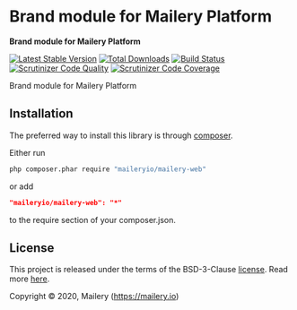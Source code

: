# Brand module for Mailery Platform

**Brand module for Mailery Platform**

[![Latest Stable Version](https://poser.pugx.org/maileryio/mailery-web/v/stable)](https://packagist.org/packages/maileryio/mailery-web)
[![Total Downloads](https://poser.pugx.org/maileryio/mailery-web/downloads)](https://packagist.org/packages/maileryio/mailery-web)
[![Build Status](https://travis-ci.com/maileryio/mailery-web.svg?branch=master)](https://travis-ci.com/maileryio/mailery-web)
[![Scrutinizer Code Quality](https://img.shields.io/scrutinizer/g/maileryio/mailery-web.svg)](https://scrutinizer-ci.com/g/maileryio/mailery-web/)
[![Scrutinizer Code Coverage](https://img.shields.io/scrutinizer/coverage/g/maileryio/mailery-web.svg)](https://scrutinizer-ci.com/g/maileryio/mailery-web/)

Brand module for Mailery Platform

## Installation

The preferred way to install this library is through [composer](http://getcomposer.org/download/).

Either run

```sh
php composer.phar require "maileryio/mailery-web"
```

or add

```json
"maileryio/mailery-web": "*"
```

to the require section of your composer.json.

## License

This project is released under the terms of the BSD-3-Clause [license](LICENSE).
Read more [here](http://choosealicense.com/licenses/bsd-3-clause).

Copyright © 2020, Mailery (https://mailery.io)
